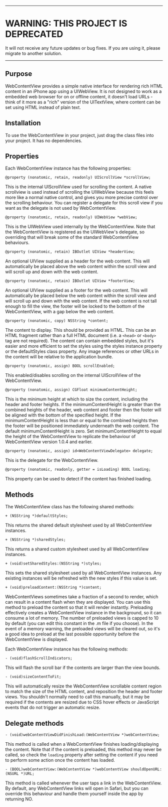 ***************
WARNING: THIS PROJECT IS DEPRECATED
====================================
It will not receive any future updates or bug fixes. If you are using it, please migrate to another solution.
***************


Purpose
--------------

WebContentView provides a simple native interface for rendering rich HTML content in an iPhone app using a UIWebView. It is not designed to work as a embedded web browser for on or offline content, it doesn't load URLs - think of it more as a "rich" version of the UITextView, where content can be set using HTML instead of plain text.


Installation
--------------

To use the WebContentView in your project, just drag the class files into your project. It has no dependencies.


Properties
---------------

Each WebContentView instance has the following properties:

	@property (nonatomic, retain, readonly) UIScrollView *scrollView;
	
This is the internal UIScrollView used for scrolling the content. A native scrollview is used instead of scrolling the UIWebView because this feels more like a normal native control, and gives you more precise control over the scrolling behaviour. You can register a delegate for this scroll view if you want as the delegate is not used by WebContentView.
	
	@property (nonatomic, retain, readonly) UIWebView *webView;
	
This is the UIWebView used internally by the WebContentView. Note that the WebContentView is registered as the UIWebView's delegate, so overriding that will break some of the standard WebContentView behaviours.
	
	@property (nonatomic, retain) IBOutlet UIView *headerView;
	
An optional UIView supplied as a header for the web content. This will automatically be placed above the web content within the scroll view and will scroll up and down with the web content.
	
	@property (nonatomic, retain) IBOutlet UIView *footerView;
	
An optional UIView supplied as a footer for the web content. This will automatically be placed below the web content within the scroll view and will scroll up and down with the web content. If the web content is not tall enough to fill the view, the footer will be locked to the bottom of the WebContentView, with a gap below the web content.
	
	@property (nonatomic, copy) NSString *content;
	
The content to display. This should be provided as HTML. This can be an HTML fragment rather than a full HTML document (i.e. a `<head>` or `<body>` tag are not required). The content can contain embedded styles, but it's easier and more efficient to set the styles using the styles instance property or the defaultStyles class property. Any image references or other URLs in the content will be relative to the application bundle.
	
	@property (nonatomic, assign) BOOL scrollEnabled;
	
This enabled/disables scrolling on the internal UIScrollView of the WebContentView.

	@property (nonatomic, assign) CGFloat minimumContentHeight;
	
This is the minimum height at which to size the content, including the header and footer heights. If the minimumContentHeight is greater than the combined heights of the header, web content and footer then the footer will be aligned with the bottom of the specified height. If the minimumContentHeight is less than or equal to the combined heights then the footer will be positioned immediately underneath the web content. The default minimumContentHeight is zero. Set minimumContentHeight to equal the height of the WebContentView to replicate the behaviour of WebContentView version 1.0.4 and earlier. 
	
	@property (nonatomic, assign) id<WebContentViewDelegate> delegate;
	
This is the delegate for the WebContentView.
	
	@property (nonatomic, readonly, getter = isLoading) BOOL loading;

This property can be used to detect if the content has finished loading.


Methods
---------------

The WebContentView class has the following shared methods:

	+ (NSString *)defaultStyles;
	
This returns the shared default stylesheet used by all WebContentView instances.

	+ (NSString *)sharedStyles;
	
This returns a shared custom stylesheet used by all WebContentView instances.
	
	+ (void)setSharedStyles:(NSString *)styles;
	
This sets the shared stylesheet used by all WebContentView instances. Any existing instances will be refreshed with the new styles if this value is set.
	
	+ (void)preloadContent:(NSString *)content;
	
WebContentViews sometimes take a fraction of a second to render, which can result in a content flash when they are displayed. You can use this method to preload the content so that it will render instantly. Preloading effectively creates a WebContentView instance in the background, so it can consume a lot of memory. The number of preloaded views is capped to 10 by default (you can edit this constant in the .m file if you choose). In the event of a memory warning, the preloaded views will be cleared out, so it's a good idea to preload at the last possible opportunity before the WebContentView is displayed.
	

Each WebContentView instance has the following methods:

	- (void)flashScrollIndicators;
	
This will flash the scroll bar if the contents are larger than the view bounds.
	
	- (void)sizeContentToFit;
	
This will automatically resize the WebContentView scrollable content region to match the size of the HTML content, and reposition the header and footer views. You shouldn't normally need to call this manually, but it may be required if the contents are resized due to CSS hover effects or JavaScript events that do not trigger an automatic resize.
	

Delegate methods
---------------

	- (void)webContentViewDidFinishLoad:(WebContentView *)webContentView;
	
This method is called when a WebContentView finishes loading/displaying the content. Note that if the content is preloaded, this method may never be called, so check the `loading` property after setting the content if you need to perform some action once the content has loaded.
	
	- (BOOL)webContentView:(WebContentView *)webContentView shouldOpenURL:(NSURL *)URL;
	
This method is called whenever the user taps a link in the WebContentView. By default, any WebContentView links will open in Safari, but you can override this behaviour and handle them yourself inside the app by returning NO.
